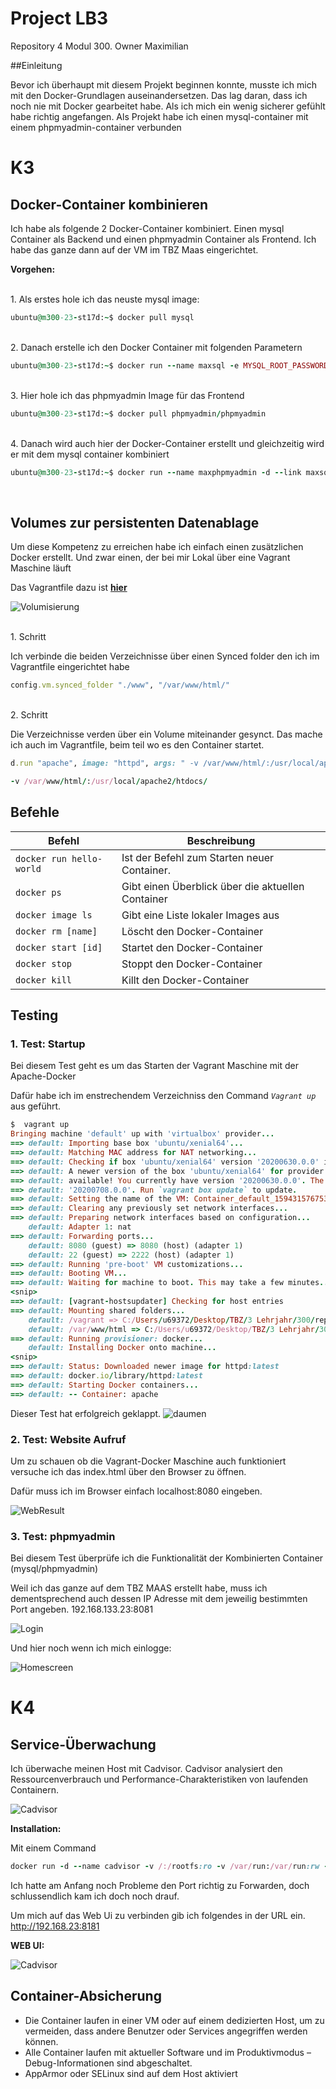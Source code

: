 # Project LB3
Repository 4 Modul 300. Owner Maximilian

##Einleitung

Bevor ich überhaupt mit diesem Projekt beginnen konnte, musste ich mich mit den Docker-Grundlagen auseinandersetzen. Das lag daran, dass ich noch nie mit Docker gearbeitet habe. Als ich mich ein wenig sicherer gefühlt habe richtig angefangen. Als Projekt habe ich einen mysql-container mit einem phpmyadmin-container verbunden

# K3


## Docker-Container kombinieren

Ich habe als folgende 2 Docker-Container kombiniert. Einen mysql Container als Backend und einen phpmyadmin Container als Frontend. Ich habe das ganze dann auf der VM im TBZ Maas eingerichtet.

**Vorgehen:**

<br>
1. Als erstes hole ich das neuste mysql image:

```Ruby
ubuntu@m300-23-st17d:~$ docker pull mysql
```

<br>
2.  Danach erstelle ich den Docker Container mit folgenden Parametern

```Ruby
ubuntu@m300-23-st17d:~$ docker run --name maxsql -e MYSQL_ROOT_PASSWORD=Migros1 -d mysql
```

<br>
3. Hier hole ich das phpmyadmin Image für das Frontend

```Ruby
ubuntu@m300-23-st17d:~$ docker pull phpmyadmin/phpmyadmin
```

<br>
4. Danach wird auch hier der Docker-Container erstellt und gleichzeitig wird er mit dem mysql container kombiniert

```Ruby
ubuntu@m300-23-st17d:~$ docker run --name maxphpmyadmin -d --link maxsql:db -p 8081:80 phpmyadmin/phpmyadmin
```
<br>

## Volumes zur persistenten Datenablage
Um diese Kompetenz zu erreichen habe ich einfach einen zusätzlichen Docker erstellt. Und zwar einen, der bei mir Lokal über eine Vagrant Maschine läuft

Das Vagrantfile dazu ist [**hier**](https://github.com/Maaxi12345/M300-Services/blob/master/Container/Vagrantfile)

![](https://github.com/Maaxi12345/M300-Services/blob/master/img/volume.PNG "Volumisierung")

<br>
1. Schritt

Ich verbinde die beiden Verzeichnisse über einen Synced folder den ich im Vagrantfile eingerichtet habe
```Ruby
config.vm.synced_folder "./www", "/var/www/html/"
```

<br>
2. Schritt

Die Verzeichnisse verden über ein Volume miteinander gesynct. Das mache ich auch im Vagrantfile, beim teil wo es den Container startet.
```Ruby
d.run "apache", image: "httpd", args: " -v /var/www/html/:/usr/local/apache2/htdocs/ -p 8080:80 --restart=always"
```

```Ruby
-v /var/www/html/:/usr/local/apache2/htdocs/
```

## Befehle

| Befehl                    | Beschreibung                                                      |
| ------------------------- | ----------------------------------------------------------------- | 
| `docker run hello-world`            | Ist der Befehl zum Starten neuer Container. |
| `docker ps`              | Gibt einen Überblick über die aktuellen Container |
| `docker image ls`             | Gibt eine Liste lokaler Images aus                  |
| `docker rm [name]`          | Löscht den Docker-Container                                |
| `docker start [id]`            | Startet den Docker-Container                           |
| `docker stop`            | Stoppt den Docker-Container                                 |
| `docker kill`         | Killt den Docker-Container                   |


## Testing

### **1. Test: Startup**

Bei diesem Test geht es um das Starten der Vagrant Maschine mit der Apache-Docker

Dafür habe ich im enstrechendem Verzeichniss den Command  *`Vagrant up`* aus geführt.

```Ruby
$  vagrant up
Bringing machine 'default' up with 'virtualbox' provider...
==> default: Importing base box 'ubuntu/xenial64'...
==> default: Matching MAC address for NAT networking...
==> default: Checking if box 'ubuntu/xenial64' version '20200630.0.0' is up to date...
==> default: A newer version of the box 'ubuntu/xenial64' for provider 'virtualbox' is
==> default: available! You currently have version '20200630.0.0'. The latest is version
==> default: '20200708.0.0'. Run `vagrant box update` to update.
==> default: Setting the name of the VM: Container_default_1594315767530_82498
==> default: Clearing any previously set network interfaces...
==> default: Preparing network interfaces based on configuration...
    default: Adapter 1: nat
==> default: Forwarding ports...
    default: 8080 (guest) => 8080 (host) (adapter 1)
    default: 22 (guest) => 2222 (host) (adapter 1)
==> default: Running 'pre-boot' VM customizations...
==> default: Booting VM...
==> default: Waiting for machine to boot. This may take a few minutes...
<snip>
==> default: [vagrant-hostsupdater] Checking for host entries
==> default: Mounting shared folders...
    default: /vagrant => C:/Users/u69372/Desktop/TBZ/3 Lehrjahr/300/repository300/M300-Services/Container
    default: /var/www/html => C:/Users/u69372/Desktop/TBZ/3 Lehrjahr/300/repository300/M300-Services/Container/www
==> default: Running provisioner: docker...
    default: Installing Docker onto machine...
<snip>
==> default: Status: Downloaded newer image for httpd:latest
==> default: docker.io/library/httpd:latest
==> default: Starting Docker containers...
==> default: -- Container: apache
```
Dieser Test hat erfolgreich geklappt. ![](https://github.com/Maaxi12345/M300-Services/blob/master/img/daumen.png "daumen")

### **2. Test: Website Aufruf**
Um zu schauen ob die Vagrant-Docker Maschine auch funktioniert versuche ich das index.html über den Browser zu öffnen.

Dafür muss ich im Browser einfach localhost:8080 eingeben.

![](https://github.com/Maaxi12345/M300-Services/blob/master/img/web.PNG "WebResult")

### **3. Test: phpmyadmin**
Bei diesem Test überprüfe ich die Funktionalität der Kombinierten Container (mysql/phpmyadmin)

Weil ich das ganze auf dem TBZ MAAS erstellt habe, muss ich dementsprechend auch dessen IP Adresse mit dem jeweilig bestimmten Port angeben. 192.168.133.23:8081

![](https://github.com/Maaxi12345/M300-Services/blob/master/img/phpmylog.PNG "Login")

Und hier noch wenn ich mich einlogge:

![](https://github.com/Maaxi12345/M300-Services/blob/master/img/phpmyhome.PNG "Homescreen")





# K4 

## Service-Überwachung

Ich überwache meinen Host mit Cadvisor. Cadvisor analysiert den Ressourcenverbrauch und Performance-Charakteristiken von laufenden Containern.

![](https://github.com/Maaxi12345/M300-Services/blob/master/img/cad.PNG "Cadvisor")

**Installation:**

Mit einem Command
```Ruby
docker run -d --name cadvisor -v /:/rootfs:ro -v /var/run:/var/run:rw -v /sys:/sys:ro -v /var/lib/docker/:/var/lib/docker:ro -p 8181:8080 google/cadvisor:latest
```


Ich hatte am Anfang noch Probleme den Port richtig zu Forwarden, doch schlussendlich kam ich doch noch drauf.

Um mich auf das Web Ui zu verbinden gib ich folgendes in der URL ein.
http://192.168.23:8181

**WEB UI:**

![](https://github.com/Maaxi12345/M300-Services/blob/master/img/cadweb.PNG "Cadvisor")

## Container-Absicherung

* Die Container laufen in einer VM oder auf einem dedizierten Host, um zu vermeiden, dass andere Benutzer oder Services angegriffen werden können.
* Alle Container laufen mit aktueller Software und im Produktivmodus – Debug-Informationen sind abgeschaltet.
* AppArmor oder SELinux sind auf dem Host aktiviert